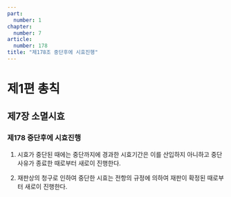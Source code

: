 ```yaml
---
part:
  number: 1
chapter:
  number: 7
article:
  number: 178
title: "제178조 중단후에 시효진행"
---
```


# 제1편 총칙

## 제7장 소멸시효

### 제178 중단후에 시효진행

1. 시효가 중단된 때에는 중단까지에 경과한 시효기간은 이를 산입하지 아니하고 중단사유가 종료한 때로부터 새로이 진행한다.

2. 재판상의 청구로 인하여 중단한 시효는 전항의 규정에 의하여 재판이 확정된 때로부터 새로이 진행한다.
